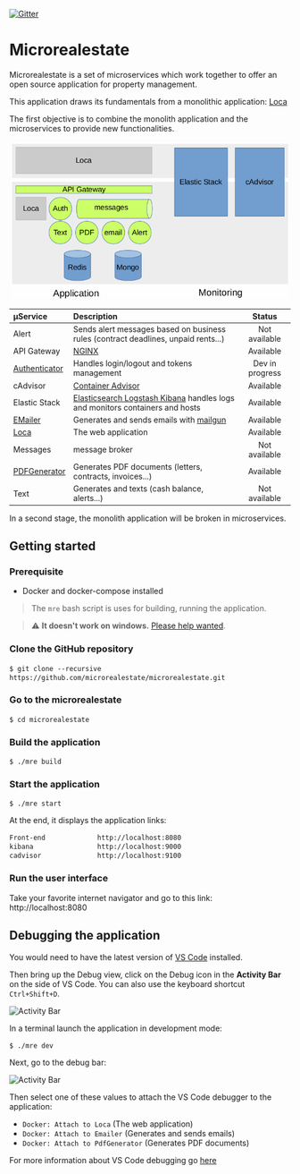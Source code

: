 [![Gitter](https://badges.gitter.im/Join%20Chat.svg)](https://gitter.im/microrealestate)

# Microrealestate

Microrealestate is a set of microservices which work together to offer an open source application for property management.

This application draws its fundamentals from a monolithic application: [Loca](https://github.com/camelaissani/loca)

The first objective is to combine the monolith application and the microservices to provide new functionalities.

![overview](./picture/overview.png)

| µService                                                              | Description                                                                                                      | Status          |
| :-------------------------------------------------------------------- | :--------------------------------------------------------------------------------------------------------------- | :-------------: |
| Alert                                                                 | Sends alert messages based on business rules (contract deadlines, unpaid rents...)                               | Not available   |
| API Gateway                                                           | [NGINX](https://github.com/microrealestate/authenticator.git)                                                    | Available       |
| [Authenticator](https://github.com/microrealestate/authenticator)     | Handles login/logout and tokens management                                                                       | Dev in progress |
| cAdvisor                                                              | [Container Advisor](https://github.com/google/cadvisor)                                                          | Available       |
| Elastic Stack                                                         | [Elasticsearch Logstash Kibana](https://www.elastic.co//products) handles logs and monitors containers and hosts | Available       |
| [EMailer](https://github.com/microrealestate/emailer)                 | Generates and sends emails with [mailgun](https://www.mailgun.com/)                                              | Available       |
| [Loca](https://github.com/camelaissani/loca)                          | The web application                                                                                              | Available       |
| Messages                                                              | message broker                                                                                                   | Not available   |
| [PDFGenerator](https://github.com/microrealestate/pdfgenerator)       | Generates PDF documents (letters, contracts, invoices...)                                                        | Available       |
| Text                                                                  | Generates and texts (cash balance, alerts...)                                                                    | Not available   |


In a second stage, the monolith application will be broken in microservices.

## Getting started

### Prerequisite
- Docker and docker-compose installed

> The `mre` bash script is uses for building, running the application.

> :warning: **It doesn't work on windows.** [Please help wanted](https://github.com/microrealestate/microrealestate/issues/6).

### Clone the GitHub repository
```shell
$ git clone --recursive https://github.com/microrealestate/microrealestate.git
```

### Go to the microrealestate
```shell
$ cd microrealestate
```

### Build the application
```shell
$ ./mre build
```

### Start the application
```shell
$ ./mre start
```

At the end, it displays the application links:

```shell
Front-end             http://localhost:8080
kibana                http://localhost:9000
cadvisor              http://localhost:9100
```

### Run the user interface

Take your favorite internet navigator and go to this link: http://localhost:8080

## Debugging the application

You would need to have the latest version of [VS Code](https://code.visualstudio.com/) installed.

Then bring up the Debug view, click on the Debug icon in the **Activity Bar** on the side of VS Code. You can also use the keyboard shortcut `Ctrl+Shift+D`.

![Activity Bar](https://code.visualstudio.com/assets/docs/editor/debugging/debugicon.png)

In a terminal launch the application in development mode:

```shell
$ ./mre dev
```

Next, go to the debug bar:

![Activity Bar](https://code.visualstudio.com/assets/docs/editor/debugging/launch-configuration.png)

Then select one of these values to attach the VS Code debugger to the application:

- `Docker: Attach to Loca` (The web application)
- `Docker: Attach to Emailer` (Generates and sends emails)
- `Docker: Attach to PdfGenerator` (Generates PDF documents)

For more information about VS Code debugging go [here](https://code.visualstudio.com/Docs/editor/debugging#_debug-actions)

